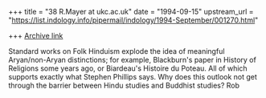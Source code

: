 +++
title = "38 R.Mayer at ukc.ac.uk"
date = "1994-09-15"
upstream_url = "https://list.indology.info/pipermail/indology/1994-September/001270.html"

+++
[Archive link](https://list.indology.info/pipermail/indology/1994-September/001270.html)

Standard works on Folk Hinduism explode the idea
of meaningful Aryan/non-Aryan distinctions; for example,
Blackburn's paper in History of Religions some years ago,
or Biardeau's Histoire du Poteau. All of which supports exactly
what Stephen Phillips says.
Why does this outlook not get through the barrier between
Hindu studies and Buddhist studies?
Rob





